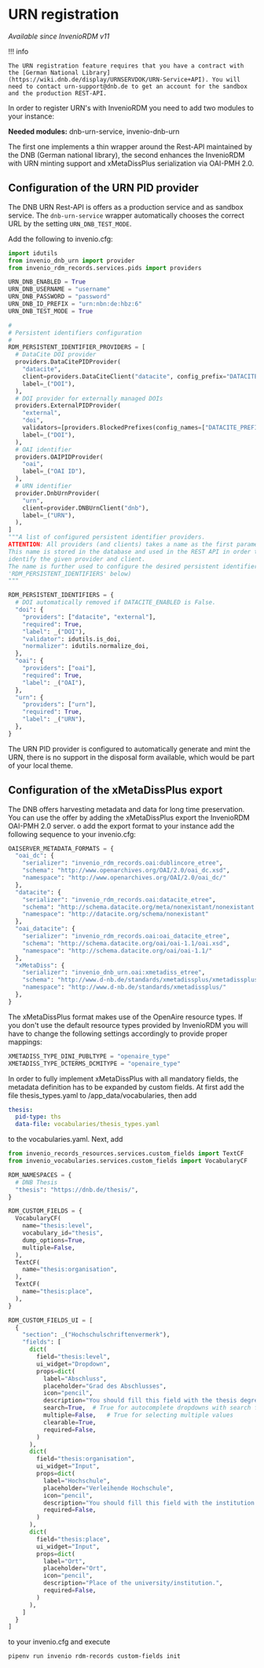 # URN registration

*Available since InvenioRDM v11*

!!! info

    The URN registration feature requires that you have a contract with the [German National Library](https://wiki.dnb.de/display/URNSERVDOK/URN-Service+API). You will need to contact urn-support@dnb.de to get an account for the sandbox and the production REST-API.

In order to register URN's with InvenioRDM you need to add two modules to your instance:

**Needed modules:** dnb-urn-service, invenio-dnb-urn

The first one implements a thin wrapper around the Rest-API maintained by the DNB (German national library), 
the second enhances the InvenioRDM with URN minting support and xMetaDissPlus serialization via OAI-PMH 2.0.

## Configuration of the URN PID provider

The DNB URN Rest-API is offers as a production service and as sandbox service. The `dnb-urn-service` wrapper
automatically chooses the correct URL by the setting `URN_DNB_TEST_MODE`. 

Add the following to invenio.cfg:

```python
import idutils
from invenio_dnb_urn import provider
from invenio_rdm_records.services.pids import providers

URN_DNB_ENABLED = True
URN_DNB_USERNAME = "username"
URN_DNB_PASSWORD = "password"
URN_DNB_ID_PREFIX = "urn:nbn:de:hbz:6"
URN_DNB_TEST_MODE = True

#
# Persistent identifiers configuration
#
RDM_PERSISTENT_IDENTIFIER_PROVIDERS = [
  # DataCite DOI provider
  providers.DataCitePIDProvider(
    "datacite",
    client=providers.DataCiteClient("datacite", config_prefix="DATACITE"),
    label=_("DOI"),
  ),
  # DOI provider for externally managed DOIs
  providers.ExternalPIDProvider(
    "external",
    "doi",
    validators=[providers.BlockedPrefixes(config_names=["DATACITE_PREFIX"])],
    label=_("DOI"),
  ),
  # OAI identifier
  providers.OAIPIDProvider(
    "oai",
    label=_("OAI ID"),
  ),
  # URN identifier
  provider.DnbUrnProvider(
    "urn",
    client=provider.DNBUrnClient("dnb"),
    label=_("URN"),
  ),
]
"""A list of configured persistent identifier providers.
ATTENTION: All providers (and clients) takes a name as the first parameter.
This name is stored in the database and used in the REST API in order to
identify the given provider and client.
The name is further used to configure the desired persistent identifiers (see
'RDM_PERSISTENT_IDENTIFIERS' below)
"""

RDM_PERSISTENT_IDENTIFIERS = {
  # DOI automatically removed if DATACITE_ENABLED is False.
  "doi": {
    "providers": ["datacite", "external"],
    "required": True,
    "label": _("DOI"),
    "validator": idutils.is_doi,
    "normalizer": idutils.normalize_doi,
  },
  "oai": {
    "providers": ["oai"],
    "required": True,
    "label": _("OAI"),
  },
  "urn": {
    "providers": ["urn"],
    "required": True,
    "label": _("URN"),
  },
}
```

The URN PID provider is configured to automatically generate and mint the URN, there is no support in the disposal 
form available, which would be part of your local theme. 

## Configuration of the xMetaDissPlus export

The DNB offers harvesting metadata and data for long time preservation. You can use the offer by adding
the xMetaDissPlus export the InvenioRDM OAI-PMH 2.0 server. o add the export format to your instance add the
following sequence to your invenio.cfg:

```python
OAISERVER_METADATA_FORMATS = {
  "oai_dc": {
    "serializer": "invenio_rdm_records.oai:dublincore_etree",
    "schema": "http://www.openarchives.org/OAI/2.0/oai_dc.xsd",
    "namespace": "http://www.openarchives.org/OAI/2.0/oai_dc/"
  },
  "datacite": {
    "serializer": "invenio_rdm_records.oai:datacite_etree",
    "schema": "http://schema.datacite.org/meta/nonexistant/nonexistant.xsd",
    "namespace": "http://datacite.org/schema/nonexistant"
  },
  "oai_datacite": {
    "serializer": "invenio_rdm_records.oai:oai_datacite_etree",
    "schema": "http://schema.datacite.org/oai/oai-1.1/oai.xsd",
    "namespace": "http://schema.datacite.org/oai/oai-1.1/"
  },
  "xMetaDiss": {
    "serializer": "invenio_dnb_urn.oai:xmetadiss_etree",
    "schema": "http://www.d-nb.de/standards/xmetadissplus/xmetadissplus.xsd",
    "namespace": "http://www.d-nb.de/standards/xmetadissplus/"
  },
}
```

The xMetaDissPlus format makes use of the OpenAire resource types. If you don't use the default resource 
types provided by InvenioRDM you will have to change the following settings accordingly to provide proper
mappings:

```python
XMETADISS_TYPE_DINI_PUBLTYPE = "openaire_type"
XMETADISS_TYPE_DCTERMS_DCMITYPE = "openaire_type"
```

In order to fully implement xMetaDissPlus with  all mandatory fields, the metadata definition has to be expanded by custom
fields. At first add the file thesis_types.yaml to /app_data/vocabularies, then add

```yaml
thesis:
  pid-type: ths
  data-file: vocabularies/thesis_types.yaml
```

to the vocabularies.yaml. Next, add

```python
from invenio_records_resources.services.custom_fields import TextCF
from invenio_vocabularies.services.custom_fields import VocabularyCF

RDM_NAMESPACES = {
  # DNB Thesis
  "thesis": "https://dnb.de/thesis/",
}

RDM_CUSTOM_FIELDS = {
  VocabularyCF(
    name="thesis:level",
    vocabulary_id="thesis",
    dump_options=True,
    multiple=False,
  ),
  TextCF(
    name="thesis:organisation",
  ),
  TextCF(
    name="thesis:place",
  ),
}

RDM_CUSTOM_FIELDS_UI = [
  {
    "section": _("Hochschulschriftenvermerk"),
    "fields": [
      dict(
        field="thesis:level",
        ui_widget="Dropdown",
        props=dict(
          label="Abschluss",
          placeholder="Grad des Abschlusses",
          icon="pencil",
          description="You should fill this field with the thesis degree",
          search=True,  # True for autocomplete dropdowns with search functionality
          multiple=False,   # True for selecting multiple values
          clearable=True,
          required=False,
        )
      ),
      dict(
        field="thesis:organisation",
        ui_widget="Input",
        props=dict(
          label="Hochschule",
          placeholder="Verleihende Hochschule",
          icon="pencil",
          description="You should fill this field with the institution that awards the degree",
          required=False,
        )
      ),
      dict(
        field="thesis:place",
        ui_widget="Input",
        props=dict(
          label="Ort",
          placeholder="Ort",
          icon="pencil",
          description="Place of the university/institution.",
          required=False,
        )
      ),
    ]
  }
]
```

to your invenio.cfg and execute

```commandline
pipenv run invenio rdm-records custom-fields init
```
